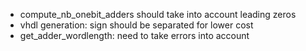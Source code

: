 - compute_nb_onebit_adders should take into account leading zeros
- vhdl generation: sign should be separated for lower cost
- get_adder_wordlength: need to take errors into account
